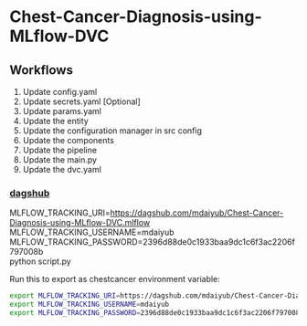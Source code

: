 # Chest-Cancer-Diagnosis-using-MLflow-DVC

## Workflows
1. Update config.yaml
2. Update secrets.yaml [Optional]
3. Update params.yaml
4. Update the entity
5. Update the configuration manager in src config
6. Update the components
7. Update the pipeline
8. Update the main.py
9. Update the dvc.yaml

### [dagshub](https://dagshub.com)

MLFLOW_TRACKING_URI=https://dagshub.com/mdaiyub/Chest-Cancer-Diagnosis-using-MLflow-DVC.mlflow \
MLFLOW_TRACKING_USERNAME=mdaiyub \
MLFLOW_TRACKING_PASSWORD=2396d88de0c1933baa9dc1c6f3ac2206f797008b \
python script.py

Run this to export as chestcancer environment  variable:

```bash
export MLFLOW_TRACKING_URI=https://dagshub.com/mdaiyub/Chest-Cancer-Diagnosis-using-MLflow-DVC.mlflow
export MLFLOW_TRACKING_USERNAME=mdaiyub
export MLFLOW_TRACKING_PASSWORD=2396d88de0c1933baa9dc1c6f3ac2206f797008b
```



